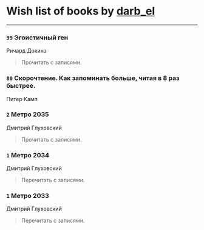 # Wish list of books by [darb_el](http://vk.com/id184135339)
---

### `99` Эгоистичный ген
Ричард Докинз
> Прочитать с записями.

### `80` Скорочтение. Как запоминать больше, читая в 8 раз быстрее.
Питер Камп

### `2` Метро 2035
Дмитрий Глуховский
> Прочитать с записями.

### `1` Метро 2034
Дмитрий Глуховский
> Перечитать с записями.

### `1` Метро 2033
Дмитрий Глуховский
> Перечитать с записями.

